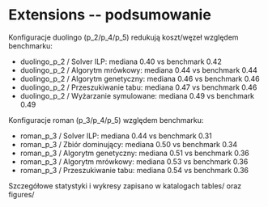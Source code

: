 # Extensions -- podsumowanie

Konfiguracje duolingo (p_2/p_4/p_5) redukują koszt/węzeł względem benchmarku:
- duolingo_p_2 / Solver ILP: mediana 0.40 vs benchmark 0.42
- duolingo_p_2 / Algorytm mrówkowy: mediana 0.44 vs benchmark 0.44
- duolingo_p_2 / Algorytm genetyczny: mediana 0.46 vs benchmark 0.46
- duolingo_p_2 / Przeszukiwanie tabu: mediana 0.47 vs benchmark 0.46
- duolingo_p_2 / Wyżarzanie symulowane: mediana 0.49 vs benchmark 0.49

Konfiguracje roman (p_3/p_4/p_5) względem benchmarku:
- roman_p_3 / Solver ILP: mediana 0.44 vs benchmark 0.31
- roman_p_3 / Zbiór dominujący: mediana 0.50 vs benchmark 0.34
- roman_p_3 / Algorytm genetyczny: mediana 0.51 vs benchmark 0.36
- roman_p_3 / Algorytm mrówkowy: mediana 0.53 vs benchmark 0.36
- roman_p_3 / Przeszukiwanie tabu: mediana 0.54 vs benchmark 0.36

Szczegółowe statystyki i wykresy zapisano w katalogach tables/ oraz figures/
